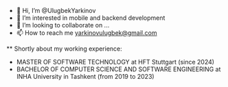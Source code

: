 - 👋 Hi, I’m @UlugbekYarkinov
- 👀 I’m interested in mobile and backend development
- 💞️ I’m looking to collaborate on ...
- 📫 How to reach me yarkinovulugbek@gmail.com

** Shortly about my working experience:
- MASTER OF SOFTWARE TECHNOLOGY at HFT Stuttgart (since 2024)
- BACHELOR OF COMPUTER SCIENCE AND SOFTWARE ENGINEERING at INHA University in Tashkent (from 2019 to 2023)

<!---
UlugbekYarkinov/UlugbekYarkinov is a ✨ special ✨ repository because its `README.md` (this file) appears on your GitHub profile.
You can click the Preview link to take a look at your changes.
--->

